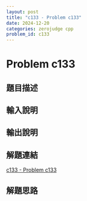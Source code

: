 ```yaml
---
layout: post
title: "c133 - Problem c133"
date: 2024-12-20
categories: zerojudge cpp
problem_id: c133
---
```


# Problem c133

## 題目描述



## 輸入說明



## 輸出說明



## 解題連結

[c133 - Problem c133](https://zerojudge.tw/ShowProblem?problemid=c133)

## 解題思路

